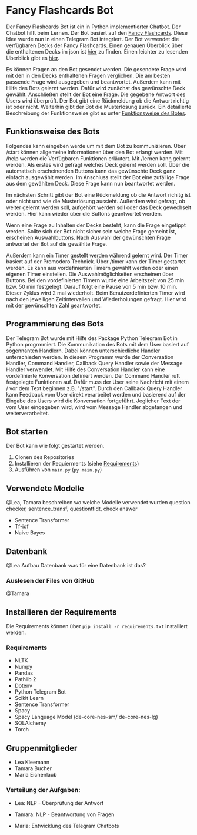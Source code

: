 # Fancy Flashcards Bot

Der Fancy Flashcards Bot ist ein in Python implementierter Chatbot. Der Chatbot hilft beim Lernen. Der Bot basiert auf den [Fancy Flashcards](https://github.com/fancy-flashcard/ffc). Diese Idee wurde nun in einen Telegram Bot integriert. Der Bot verwendet die verfügbaren Decks der Fancy Flashcards. Einen genauen Überblick über die enthaltenen Decks im json ist [hier](https://github.com/fancy-flashcard/deck-collection/tree/main/wirtschaftsinformatik) zu finden.
Einen leichter zu lesenden Überblick gibt es [hier](https://github.com/michael-spengler/DHBW-Learning-Apps/blob/main/training-data.md).

Es können Fragen an den Bot gesendet werden. Die gesendete Frage wird mit den in den Decks enthaltenen Fragen verglichen. Die am besten passende Frage wird ausgegeben und beantwortet. 
Außerdem kann mit Hilfe des Bots gelernt werden. Dafür wird zunächst das gewünschte Deck gewählt. Anschließen stellt der Bot eine Frage. Die gegebene Antwort des Users wird überprüft. Der Bot gibt eine Rückmeldung ob die Antwort richtig ist oder nicht. Weiterhin gibt der Bot die Musterlösung zurück.
Ein detailierte Beschreibung der Funktionsweise gibt es unter [Funktionsweise des Botes](Funktionsweise-des-Botes).

## Funktionsweise des Bots

Folgendes kann eingeben werde um mit dem Bot zu kommunizieren.
Über /start können allgemeine Informationen über den Bot erlangt werden. Mit /help werden die Verfügbaren Funktionen erläutert. 
Mit /lernen kann gelernt werden. Als erstes wird gefragt welches Deck gelernt werden soll. Über die automatisch erscheinenden Buttons kann das gewünschte Deck ganz einfach ausgewählt werden. Im Anschluss stellt der Bot eine zufällige Frage aus dem gewählten Deck. Diese Frage kann nun beantwortet werden.

Im nächsten Schritt gibt der Bot eine Rückmeldung ob die Antwort richitg ist oder nicht und wie die Musterlösung aussieht. Außerdem wird gefragt, ob weiter gelernt werden soll, aufgehört werden soll oder das Deck gewechselt werden. Hier kann wieder über die Buttons geantwortet werden. 

Wenn eine Frage zu Inhalten der Decks besteht, kann die Frage eingetippt werden. Sollte sich der Bot nicht sicher sein welche Frage gemeint ist, erscheinen Auswahlbuttons. Nach Auswahl der gewünschten Frage antwortet der Bot auf die gewählte Frage.

Außerdem kann ein Timer gestellt werden während gelernt wird. Der Timer basiert auf der Promodoro Technick. Über /timer kann der Timer gestartet werden. Es kann aus vordefinierten Timern gewählt werden oder einen eigenen Timer einstellen. Die Auswahlmöglichkeiten erscheinen über Buttons. Bei den vordefinierten Timern wurde eine Arbeitszeit von 25 min bzw. 50 min festgelegt. Darauf folgt eine Pause von 5 min bzw. 10 min. Dieser Zyklus wird 2 mal wiederholt. Beim Benutzerdefinierten Timer wird nach den jeweiligen Zeitintervallen und Wiederholungen gefragt. Hier wird mit der gewünschten Zahl geantwortet.

## Programmierung des Bots
Der Telegram Bot wurde mit Hilfe des Package Python Telegram Bot in Python progrmmiert. Die Kommunikation des Bots mit dem User basiert auf sogennanten Handlern. Dabei können unterschiedliche Handler unterschieden werden. In diesem Programm wurde der Conversation Handler, Command Handler, Callback Query Handler sowie der Message Handler verwendet. Mit Hilfe des Conversation Handler kann eine vordefinierte Konversation definiert werden. Der Command Handler ruft festgelegte Funktionen auf. Dafür muss der User seine Nachricht mit einem / vor dem Text beginnen z.B. "/start". Durch den Callback Query Handler kann Feedback vom User direkt verarbeitet werden und basierend auf der Eingabe des Users wird die Konversation fortgeführt. Jeglicher Text der vom User eingegeben wird, wird vom Message Handler abgefangen und weiterverarbeitet.

## Bot starten
Der Bot kann wie folgt gestartet werden.

1. Clonen des Repositories
2. Installieren der Requierments (siehe [Requirements](Requirements))
3. Ausführen von `main.py` (`py main.py`)

## Verwendete Modelle
@Lea, Tamara beschreiben wo welche Modelle verwendet wurden
question checker, sentence_transf, questiontfidt, check answer
- Sentence Transformer
- Tf-idf
- Naive Bayes

## Datenbank
@Lea Aufbau Datenbank was für eine Datenbank ist das?

### Auslesen der Files von GitHub
@Tamara

## Installieren der Requirements
Die Requirements können über `pip install -r requirements.txt` installiert werden.

### Requirements 
- NLTK
- Numpy
- Pandas
- Pathlib 2
- Dotenv
- Python Telegram Bot 
- Scikit Learn
- Sentence Transformer
- Spacy 
-  Spacy Language Model (de-core-nes-sm/ de-core-nes-lg)
- SQLAlchemy
- Torch


## Gruppenmitglieder
- Lea Kleemann
- Tamara Bucher
- Maria Eichenlaub

### Verteilung der Aufgaben:

- Lea: NLP - Überprüfung der Antwort 

- Tamara: NLP - Beantwortung von Fragen

- Maria: Entwicklung des Telegram Chatbots
